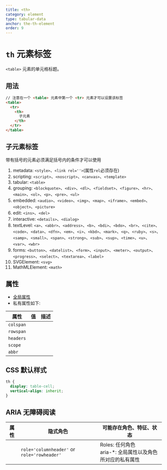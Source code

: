 ```yaml
---
title: <th>
category: element
type: tabular-data
anchor: the-th-element
order: 9
---
```


# `th` 元素标签

`<table>` 元素的单元格标题。

## 用法

```html
// 注意在一个 <table> 元素中第一个 <tr> 元素才可以设置该标签
<table>
  <tr>
    <th>
      子元素
    </th>
  </tr>
</table>
```

## 子元素标签

带有括号的元素必须满足括号内的条件才可以使用

1. metadata: `<style>`、`<link rel=''>`(属性`rel`必须存在)
1. scripting: `<script>`、`<noscript>`、`<canvas>`、`<template>`
1. tabular: `<table>`
1. grouping: `<blockquote>`、`<div>`、`<dl>`、`<fieldset>`、`<figure>`、`<hr>`、`<main>`、`<ol>`、`<p>`、`<pre>`、`<ul>`
1. embedded: `<audio>`、`<video>`、`<img>`、`<map>`、`<iframe>`、`<embed>`、`<object>`、`<picture>`
1. edit: `<ins>`、`<del>`
1. interactive: `<details>`、`<dialog>`
1. textLevel: `<a>`、`<abbr>`、`<address>`、`<b>`、`<bdi>`、`<bdo>`、`<br>`、`<cite>`、`<code>`、`<data>`、`<dfn>`、`<em>`、`<i>`、`<kbd>`、`<mark>`、`<q>`、`<ruby>`、`<s>`、`<samp>`、`<small>`、`<span>`、`<strong>`、`<sub>`、`<sup>`、`<time>`、`<u>`、`<var>`、`<wbr>`
1. forms: `<button>`、`<datelist>`、`<form>`、`<input>`、`<meter>`、`<output>`、`<progress>`、`<select>`、`<textarea>`、`<label>`
1. SVGElement: `<svg>`
1. MathMLElement: `<math>`

## 属性

* [全局属性](/front-end/HTML/attribute#anchor-全局属性)
* 私有属性如下:

| 属性 | 值 | 描述 |
| ---- | ---- | ---- |
| `colspan` | | |
| `rowspan` | | |
| `headers` | | |
| `scope` | | |
| `abbr` | | |

## CSS 默认样式

```css
th {
  display: table-cell;
  vertical-align: inherit;
}
```

## ARIA 无障碍阅读

| 属性 | 隐式角色 | 可能存在角色、特征、状态 |
| ---- | ---- | ---- |
| | `role='columnheader'` or `role='rowheader'` | Roles: 任何角色 <br> aria-*: 全局属性以及角色所对应的私有属性 |
